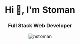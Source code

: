 [comment]: <> (Header Start)

<h1 align="center">Hi 👋, I'm Stoman</h1>
<h3 align="center">Full Stack Web Developer</h3>


<p align="center">
  <!-- <img src="https://github-readme-stats.vercel.app/api/top-langs/?username=nstoman&layout=compact" alt="nstoman" />
  -->
  <img src="https://github-readme-stats.vercel.app/api?username=nstoman&show_icons=true" alt="nstoman" />
</p>